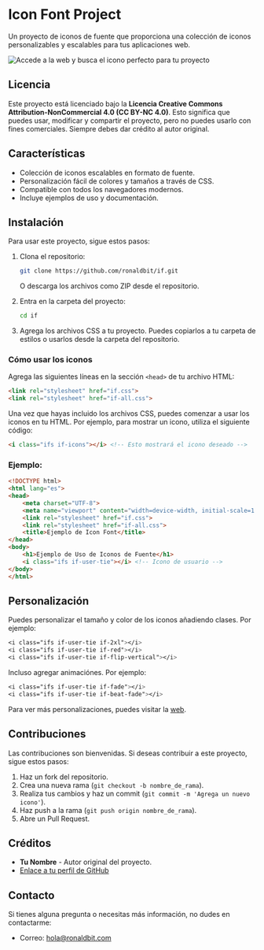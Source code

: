 # Icon Font Project

Un proyecto de iconos de fuente que proporciona una colección de iconos personalizables y escalables para tus aplicaciones web.

![Accede a la web y busca el icono perfecto para tu proyecto](https://icons.ronaldbit.com/assets/img/if.png)

## Licencia

Este proyecto está licenciado bajo la **Licencia Creative Commons Attribution-NonCommercial 4.0 (CC BY-NC 4.0)**. Esto significa que puedes usar, modificar y compartir el proyecto, pero no puedes usarlo con fines comerciales. Siempre debes dar crédito al autor original.

## Características

- Colección de iconos escalables en formato de fuente.
- Personalización fácil de colores y tamaños a través de CSS.
- Compatible con todos los navegadores modernos.
- Incluye ejemplos de uso y documentación.

## Instalación

Para usar este proyecto, sigue estos pasos:

1. Clona el repositorio:
   ```bash
   git clone https://github.com/ronaldbit/if.git
   ```

   O descarga los archivos como ZIP desde el repositorio.

2. Entra en la carpeta del proyecto:
   ```bash
   cd if
   ```

3. Agrega los archivos CSS a tu proyecto. Puedes copiarlos a tu carpeta de estilos o usarlos desde la carpeta del repositorio.

### Cómo usar los iconos

Agrega las siguientes líneas en la sección `<head>` de tu archivo HTML:

```html
<link rel="stylesheet" href="if.css">
<link rel="stylesheet" href="if-all.css">
```

Una vez que hayas incluido los archivos CSS, puedes comenzar a usar los iconos en tu HTML. Por ejemplo, para mostrar un icono, utiliza el siguiente código:

```html
<i class="ifs if-icons"></i> <!-- Esto mostrará el icono deseado -->
```

### Ejemplo:

```html
<!DOCTYPE html>
<html lang="es">
<head>
    <meta charset="UTF-8">
    <meta name="viewport" content="width=device-width, initial-scale=1.0">
    <link rel="stylesheet" href="if.css">
    <link rel="stylesheet" href="if-all.css">
    <title>Ejemplo de Icon Font</title>
</head>
<body>
    <h1>Ejemplo de Uso de Iconos de Fuente</h1>
    <i class="ifs if-user-tie"></i> <!-- Icono de usuario -->
</body>
</html>
```

## Personalización

Puedes personalizar el tamaño y color de los iconos añadiendo clases. Por ejemplo:

```css
<i class="ifs if-user-tie if-2xl"></i>
<i class="ifs if-user-tie if-red"></i>
<i class="ifs if-user-tie if-flip-vertical"></i>
```

Incluso agregar animaciónes. Por ejemplo:

```css
<i class="ifs if-user-tie if-fade"></i>
<i class="ifs if-user-tie if-beat-fade"></i>
```

Para ver más personalizaciones, puedes visitar la [web](https://icons.ronaldbit.com).

## Contribuciones

Las contribuciones son bienvenidas. Si deseas contribuir a este proyecto, sigue estos pasos:

1. Haz un fork del repositorio.
2. Crea una nueva rama (`git checkout -b nombre_de_rama`).
3. Realiza tus cambios y haz un commit (`git commit -m 'Agrega un nuevo icono'`).
4. Haz push a la rama (`git push origin nombre_de_rama`).
5. Abre un Pull Request.

## Créditos

- **Tu Nombre** - Autor original del proyecto.
- [Enlace a tu perfil de GitHub](https://github.com/ronaldbit)

## Contacto

Si tienes alguna pregunta o necesitas más información, no dudes en contactarme:

- Correo: hola@ronaldbit.com
